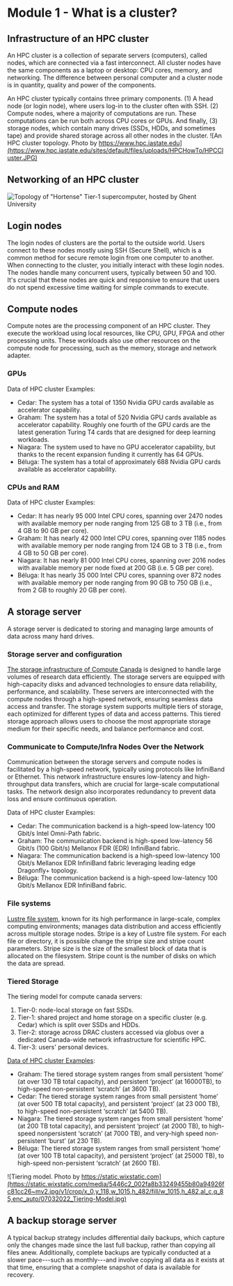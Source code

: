 # Module 1 - What is a cluster?
## Infrastructure of an HPC cluster
An HPC cluster is a collection of separate servers (computers), called nodes, which are connected via a fast interconnect. All cluster nodes have the same components as a laptop or desktop: CPU cores, memory, and networking. The difference between personal computer and a cluster node is in quantity, quality and power of the components.

An HPC cluster typically contains three primary components. (1) A head node (or login node), where users log-in to the cluster often with SSH. (2) Compute nodes, where a majority of computations are run. These computations can be run both across CPU cores or GPUs. And finally, (3) storage nodes, which contain many drives (SSDs, HDDs, and sometimes tape) and provide shared storage across all other nodes in the cluster.
![An HPC cluster topology. Photo by https://www.hpc.iastate.edu](https://www.hpc.iastate.edu/sites/default/files/uploads/HPCHowTo/HPCCluster.JPG)
         
## Networking of an HPC cluster
![Topology of "Hortense" Tier-1 supercomputer, hosted by Ghent University](https://static.wixstatic.com/media/5446c2_a7e080a424d242eb8334cd98be1899bd~mv2.png/v1/fill/w_1729,h_1357,al_c,q_95,enc_auto/07072023_VSC-Tier-1-Hortense_Illustration.png)

## Login nodes
The login nodes of clusters are the portal to the outside world. Users connect to these nodes mostly using SSH (Secure Shell), which is a common method for secure remote login from one computer to another. When connecting to the cluster, you initially interact with these login nodes. The nodes handle many concurrent users, typically between 50 and 100. It's crucial that these nodes are quick and responsive to ensure that users do not spend excessive time waiting for simple commands to execute. 
## Compute nodes
Compute notes are the processing component of an HPC cluster. They execute the workload using local resources, like CPU, GPU, FPGA and other processing units. These workloads also use other resources on the compute node for processing, such as the memory, storage and network adapter. 
### GPUs
Data of HPC cluster Examples:
- Cedar: The system has a total of 1350 Nvidia GPU cards available as accelerator capability.
- Graham: The system has a total of 520 Nvidia GPU cards available as accelerator capability. Roughly one fourth of the GPU cards are the latest generation Turing T4 cards that are designed for deep learning workloads.
- Niagara: The system used to have no GPU accelerator capability, but thanks to the recent expansion
funding it currently has 64 GPUs.
- Béluga: The system has a total of approximately 688 Nvidia GPU cards available as accelerator capability.
### CPUs and RAM 
Data of HPC cluster Examples:
- Cedar: It has nearly 95 000 Intel CPU cores, spanning over 2470 nodes with available memory per node ranging from 125 GB to 3 TB (i.e., from 4 GB to 90 GB per core).
- Graham: It has nearly 42 000 Intel CPU cores, spanning over 1185 nodes with available memory per node ranging from 124 GB to 3 TB (i.e., from 4 GB to 50 GB per core).
- Niagara: It has nearly 81 000 Intel CPU cores, spanning over 2016 nodes with available memory per node fixed at 200 GB (i.e. 5 GB per core).
- Béluga: It has nearly 35 000 Intel CPU cores, spanning over 872 nodes with available memory per node ranging from 90 GB to 750 GB (i.e., from 2 GB to roughly 20 GB per core). 

## A storage server
A storage server is dedicated to storing and managing large amounts of data across many hard drives. 
### Storage server and configuration
[The storage infrastructure of Compute Canada](https://docs.alliancecan.ca/wiki/Storage_and_file_management) is designed to handle large volumes of research data efficiently. The storage servers are equipped with high-capacity disks and advanced technologies to ensure data reliability, performance, and scalability. These servers are interconnected with the compute nodes through a high-speed network, ensuring seamless data access and transfer. The storage system supports multiple tiers of storage, each optimized for different types of data and access patterns. This tiered storage approach allows users to choose the most appropriate storage medium for their specific needs, and balance performance and cost.
### Communicate to Compute/Infra Nodes Over the Network
Communication between the storage servers and compute nodes is facilitated by a high-speed network, typically using protocols like InfiniBand or Ethernet. This network infrastructure ensures low-latency and high-throughput data transfers, which are crucial for large-scale computational tasks. The network design also incorporates redundancy to prevent data loss and ensure continuous operation.

Data of HPC cluster Examples:
- Cedar: The communication backend is a high-speed low-latency 100 Gbit/s Intel Omni-Path fabric.
- Graham: The communication backend is high-speed low-latency 56 Gbit/s (100 Gbit/s) Mellanox FDR (EDR) InfiniBand fabric.
- Niagara: The communication backend is a high-speed low-latency 100 Gbit/s Mellanox EDR InfiniBand fabric leveraging leading edge Dragonfly+ topology. 
- Béluga: The communication backend is a high-speed low-latency 100 Gbit/s Mellanox EDR InfiniBand fabric.
### File systems
[Lustre file system](https://docs.alliancecan.ca/wiki/Tuning_Lustre), known for its high performance in large-scale, complex computing environments; manages data distribution and access efficiently across multiple storage nodes. Stripe is a key of Lustre file system. For each file or directory, it is possible change the stripe size and stripe count parameters. Stripe size is the size of the smallest block of data that is allocated on the filesystem. Stripe count is the number of disks on which the data are spread.
### Tiered Storage
The tiering model for compute canada servers:
1. Tier-0: node-local storage on fast SSDs. 
2. Tier-1: shared project and home storage on a specific cluster (e.g. Cedar) which is split over SSDs and HDDs.
3. Tier-2: storage across DRAC clusters accessed via globus over a dedicated Canada-wide network infrastructure for scientific HPC.
4. Tier-3: users' personal devices.
   
[Data of HPC cluster Examples](https://alliancecan.ca/sites/default/files/2022-03/arc_current_state_report_0.pdf):
- Graham: The tiered storage system ranges from small persistent ‘home’ (at over 130 TB total capacity), and persistent ‘project’ (at 16000TB), to high-speed non-persistent ‘scratch’ (at 3600 TB).
- Cedar: The tiered storage system ranges from small persistent ‘home’ (at over 500 TB total
capacity), and persistent ‘project’ (at 23 000 TB), to high-speed non-persistent ‘scratch’ (at
5400 TB). 
- Niagara: The tiered storage system ranges from small persistent ‘home’ (at 200 TB total capacity), and persistent ‘project’ (at 2000 TB), to high-speed nonpersistent ‘scratch’ (at 7000 TB), and very-high speed non-persistent ‘burst’ (at 230 TB).
- Béluga: The tiered storage system ranges from small persistent ‘home’ (at over 100 TB total capacity), and persistent ‘project’ (at 25000 TB), to high-speed non-persistent ‘scratch’ (at 2600 TB).
  
![Tiering model. Photo by https://static.wixstatic.com](https://static.wixstatic.com/media/5446c2_002fa8b33249455b80a94926fc81cc26~mv2.jpg/v1/crop/x_0,y_118,w_1015,h_482/fill/w_1015,h_482,al_c,q_85,enc_auto/07032022_Tiering-Model.jpg)

## A backup storage server
A typical backup strategy includes differential daily backups, which capture only the changes made since the last full backup, rather than copying all files anew. Additionally, complete backups are typically conducted at a slower pace---such as monthly---and involve copying all data as it exists at that time, ensuring that a complete snapshot of data is available for recovery.
